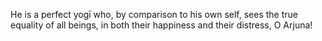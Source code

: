 He is a perfect yogī who, by comparison to his own self, sees the true equality of all beings, in both their happiness and their distress, O Arjuna!